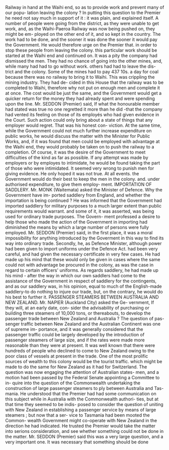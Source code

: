 Railway in hand at the Waihi end, so as to provide work and prevent many of our popu- lation leaving the colony ? In putting this question to the Premier he need not say much in support of it : it was plain, and explained itself. A number of people were going from the district, as they were unable to get work, and, as the Waihi-Paeroa Railway was now being pushed on, they might be em- ployed on the other end of it, and so kept in the country. The work had to be done, and the sooner it was done the sooner it would pay the Government. He would therefore urge on the Premier that. in order to stop these people from leaving the colony. this particular work should be started at the Waihi end and continued on. It was a pity the company had dismissed the men. They had no chance of going into the other mines, and, while many had had to go without work. others had had to leave the dis- trict and the colony. Some of the mines had to pay 437 10s. a day for coal because there was no railway to bring it to Waihi. This was crippling the mining industry. They had de- cided in this House that the railway was to be completed to Waihi, therefore why not put on enough men and complete it at once. The cost would be just the same, and the Government would get a quicker return for the money they had already spent and were spending upon the line. Mr. SEDDON (Premier) said, If what the honourable member had stated was true no one regretted it more than he did -that the company had vented its feeling on those of its employés who had given evidence in the Court. Such action could only bring about a state of things that any employer would regret. That was his honest con- viction. At the same time, while the Government could not much further increase expenditure on public works, he would discuss the matter with the Minister for Public Works, and, if it was found that men could be employed with advantage at the Waihi end, they would probably be taken on to push the railway to a completion. Of course, it was the desire of the Government to meet difficulties of the kind as far as possible. If any attempt was made by employers or by employes to intimidate, he would be found taking the part of those who were intimidated. It seemed very wrong to punish men for giving evidence. He only hoped it was not true. At all events. the Government would do their best to keep the men in the colony. and. under authorised expenditure, to give them employ- ment. IMPORTATION OF SADDLERY. Mr. MONK (Waitemata) asked the Minister of Defence. Why the Government have im- ported saddlery from England, and whether the importation is being continued ? He was informed that the Government had imported saddlery for military purposes to a much larger extent than public requirements would warrant. and some of it, it was asserted, was being used for ordinary trade purposes. The Govern- ment professed a desire to help those who made the action of the Government in importing had diminished the means by which a large number of persons were fully employed. Mr. SEDDON (Premier) said, in the first place, it was a moral impossibility for anything introduced by the Goverment in this way to find its way into ordinary trade. Secondly, he, as Defence Minister, although power had been given to import uniforms under the Defence Act. had been very careful, and had given the necessary certificate in very few cases. He had made up his mind that these would only be given in cases where the same could not with advantage be procured in the colony, as was the case in regard to certain officers' uniforms. As regards saddlery, he had made up his mind - after the way in which our own saddlers had come to the assistance of the Government in respect of saddlery for the contingents, and as our saddlery was, in his opinion, equal to much of the English-made saddlery-to do nothing to injure our trade, but, on the contrary, he would do his best to further it. PASSENGER STEAMERS BETWEEN AUSTRALIA AND NEW ZEALAND. Mr. NAPIER (Auckland City) asked the Ge- vernment, If they will, at an early date, con- sider the advisability of purchasing or building three steamers of 10,000 tons, or thereabouts, to develop the passenger trade between New Zealand and Australia ? The question of pas- senger traffic between New Zealand and the Australian Continent was one of supreme im- portance, and it was generally considered that the passenger traffic could be largely developed by the introduction of passenger steamers of large size, and if the rates were made more reasonable than they were at present. It was well known that there were hundreds of people who declined to come to New Zealand owing to the poor class of vessels at present in the trade. One of the most prolific sources of wealth to this colony would be the tourist traffic. which might be made to do the same for New Zealand as it had for Switzerland. The question was now engaging the attention of Australian states- men, and a motion had been passed by the Federal Senate appointing a Committee to in- quire into the question of the Commonwealth undertaking the construction of large passenger steamers to ply between Australia and Tas- mania. He understood that the Premier had had some communication on this subject while in Australia with the Commonwealth authori- ties, but at that time they seemed to be indis- posed to consider the question of uniting with New Zealand in establishing a passenger service by means of large steamers ; but now that a ser- vice to Tasmania had been mooted the Common- wealth Government might co-operate with New Zealand in the direction he had indicated. He trusted the Premier would take the matter into serions consideration, and see whether something could not be done in the matter. Mr. SEDDON (Premier) said this was a very large question, and a very important one. It was necessary that something should be done 
